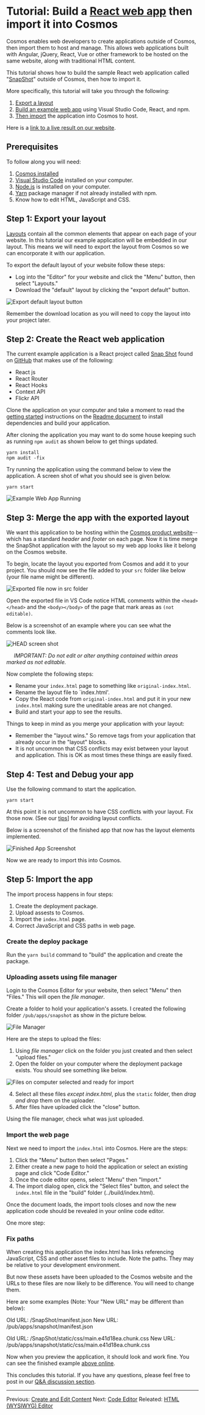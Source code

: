 # Tutorial: Build a [React web app](https://github.com/Yog9/SnapShot) then import it into Cosmos

Cosmos enables web developers to create applications outside of Cosmos, then import them to host and manage. This allows web applications built with Angular, jQuery, React, Vue or other framework to be hosted on the same website, along with traditional HTML content.

This tutorial shows how to build the sample React web application called "[SnapShot](https://github.com/Yog9/SnapShot)" outside of Cosmos, then how to import it.

More specifically, this tutorial will take you through the following:

1. [Export a layout](#step-1-export-your-layout)
2. [Build an example web app](#step-2-create-an-angular-web-app-and-build-it) using Visual Studio Code, React, and npm.
3. [Then import](#step-3-import-the-web-page) the application into Cosmos to host.

Here is a [link to a live result on our website](https://cosmos.moonrise.net/demos/snapshot).

## Prerequisites

To follow along you will need:

1. [Cosmos installed](https://github.com/CosmosSoftware/Cosmos.Cms/blob/main/Documentation/Installation/AzureClickInstall.md)
2. [Visual Studio Code](https://code.visualstudio.com) installed on your computer.
3. [Node.js](https://nodejs.org) is installed on your computer.
4. [Yarn](https://yarnpkg.com/getting-started/install) package manager if not already installed with npm.
5. Know how to edit HTML, JavaScript and CSS.

## Step 1: Export your layout

[Layouts](https://github.com/CosmosSoftware/Cosmos.Cms/blob/main/Documentation/Layouts/About.md) contain all the common elements that appear on each page of your website. In this tutorial our example application will be embedded in our layout. This means we will need to export the layout from Cosmos so we can encorporate it with our application.

To export the default layout of your website follow these steps:
 
 * Log into the "Editor" for your website and click the "Menu" button, then select "Layouts."
 * Download the "default" layout by clicking the "export default" button.

![Export default layout button](https://github.com/CosmosSoftware/Cosmos.Cms/blob/main/Documentation/Content/Editors/tutorial1-export-layout-button.png)

Remember the download location as you will need to copy the layout into your project later.

## Step 2: Create the React web application

The current example application is a React project called [Snap Shot](https://github.com/Yog9/SnapShot) found on [GitHub](https://github.com/Yog9/SnapShot) that makes use of the following:

* React js
* React Router
* React Hooks
* Context API
* Flickr API

Clone the application on your computer and take a moment to read the [getting started](https://github.com/Yog9/SnapShot#getting-started) instructions on the [Readme document](https://github.com/Yog9/SnapShot#snap-shot-) to install dependencies and build your application.

After cloning the application you may want to do some house keeping such as running `npm audit` as shown below to get things updated.

```shell
yarn install
npm audit -fix
```

Try running the application using the command below to view the application. A screen shot of what you should see is given below.

```shell
yarn start
```

![Example Web App Running](https://github.com/CosmosSoftware/Cosmos.Cms/blob/main/Documentation/Content/Editors/SnapShotDemo.png)

## Step 3: Merge the app with the exported layout

We want this application to be hosting within the [Cosmos product website](https://cosmos.moonrise.net)--which has a standard *header* and *footer* on each page. Now it is time merge the SnapShot application with the layout so my web app looks like it belong on the Cosmos website.

To begin, locate the layout you exported from Cosmos and add it to your project. You should now see the file added to your `src` folder like below (your file name might be different).

![Exported file now in src folder](https://github.com/CosmosSoftware/Cosmos.Cms/blob/main/Documentation/Content/Editors/tutorial1-file-added.png)

Open the exported file in VS Code notice HTML comments within the `<head></head>` and the `<body></body>` of the page that mark areas as `(not editable)`.

Below is a screenshot of an example where you can see what the comments look like.

![HEAD screen shot](https://github.com/CosmosSoftware/Cosmos.Cms/blob/main/Documentation/Content/Editors/tutorial1-export-head-layout.png)

&nbsp;&nbsp;&nbsp;&nbsp; *IMPORTANT: Do not edit or alter anything contained within areas marked as not editable.*

Now complete the following steps:

* Rename your `index.html` page to something like `original-index.html`.
* Rename the layout file to `index.html'.
* Copy the React code from  `original-index.html` and put it in your new `index.html` making sure the uneditable areas are not changed.
* Build and start your app to see the results.

Things to keep in mind as you merge your application with your layout:

* Remember the "layout wins."  So remove tags from your application that already occur in the "layout" blocks.
* It is not uncommon that CSS conflicts may exist between your layout and application. This is OK as most times these things are easily fixed.

## Step 4: Test and Debug your app

Use the following command to start the application.

```shell
yarn start
```

At this point it is not uncommon to have CSS conflicts with your layout. Fix those now. (See our [tips](https://github.com/CosmosSoftware/Cosmos.Cms/blob/main/Documentation/Layouts/About.md#tips)] for avoiding layout conflicts.

Below is a screenshot of the finished app that now has the layout elements implemented.

![Finished App Screenshot](https://github.com/CosmosSoftware/Cosmos.Cms/blob/main/Documentation/Content/Editors/tutorial1-ready-to-import.png)

Now we are ready to import this into Cosmos.

## Step 5: Import the app

The import process happens in four steps:

1. Create the deployment package.
2. Upload assests to Cosmos.
3. Import the `index.html` page.
4. Correct JavaScript and CSS paths in web page.

### Create the deploy package

Run the `yarn build` command to "build" the application and create the package.

### Uploading assets using file manager

Login to the Cosmos Editor for your website, then select "Menu" then "Files."  This will open the *file manager*.

Create a folder to hold your application's assets.  I created the following folder `/pub/apps/snapshot` as show in the picture below.

![File Manager](https://github.com/CosmosSoftware/Cosmos.Cms/blob/main/Documentation/Content/Editors/tutorial1-filemanager.png)

Here are the steps to upload the files:

1. Using *file manager* click on the folder you just created and then select "upload files."
2. Open the folder on your computer where the deployment package exists. You should see something like below.

![Files on computer selected and ready for import](https://github.com/CosmosSoftware/Cosmos.Cms/blob/main/Documentation/Content/Editors/tutorial1-files-selected-for-import.png)

4. Select all these files *except index.html*, plus the `static` folder, then *drag and drop* them on the uploader.
5. After files have uploaded click the "close" button.

Using the file manager, check what was just uploaded.

### Import the web page

Next we need to import the `index.html` into Cosmos. Here are the steps:

1. Click the "Menu" button then select "Pages."
2. Either create a new page to hold the application or select an existing page and click "Code Editor."
3. Once the code editor opens, select "Menu" then "Import."
4. The import dialog open, click the "Select files" button, and select the `index.html` file in the "build" folder (../build/index.html).

Once the document loads, the import tools closes and now the new application code should be revealed in your online code editor.

One more step:

### Fix paths

When creating this application the index.html has links referencing JavaScript, CSS and other asset files to include. Note the paths. They may be relative to your development environment.

But now these assets have been uploaded to the Cosmos website and the URLs to these files are now likely to be difference. You will need to change them.

Here are some examples (Note: Your "New URL" may be different than below):

Old URL: /SnapShot/manifest.json
New URL: /pub/apps/snapshot/manifest.json

Old URL: /SnapShot/static/css/main.e41d18ea.chunk.css
New URL: /pub/apps/snapshot/static/css/main.e41d18ea.chunk.css

Now when you preview the application, it should look and work fine. You can see the finished example [above online](https://cosmos.moonrise.net/demos/snapshot).

This concludes this tutorial.  If you have any questions, please feel free to post in our [Q&A discussion section](https://github.com/CosmosSoftware/Cosmos.Cms/discussions/categories/q-a).

---

Previous: [Create and Edit Content](https://github.com/CosmosSoftware/Cosmos.Cms/tree/main/Documentation/Content) Next: [Code Editor](https://github.com/CosmosSoftware/Cosmos.Cms/blob/main/Documentation/Content/Editors/CodeEditor.md) Releated: [HTML (WYSIWYG) Editor](https://github.com/CosmosSoftware/Cosmos.Cms/edit/main/Documentation/Content/Editors/WYSIWYG(HTMLEditor).md)

